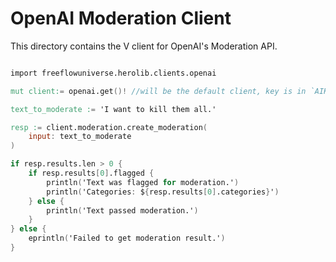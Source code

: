 # OpenAI Moderation Client

This directory contains the V client for OpenAI's Moderation API.


```v

import freeflowuniverse.herolib.clients.openai

mut client:= openai.get()! //will be the default client, key is in `AIKEY` on environment variable or `OPENROUTER_API_KEY`

text_to_moderate := 'I want to kill them all.'

resp := client.moderation.create_moderation(
    input: text_to_moderate
)

if resp.results.len > 0 {
    if resp.results[0].flagged {
        println('Text was flagged for moderation.')
        println('Categories: ${resp.results[0].categories}')
    } else {
        println('Text passed moderation.')
    }
} else {
    eprintln('Failed to get moderation result.')
}

```

